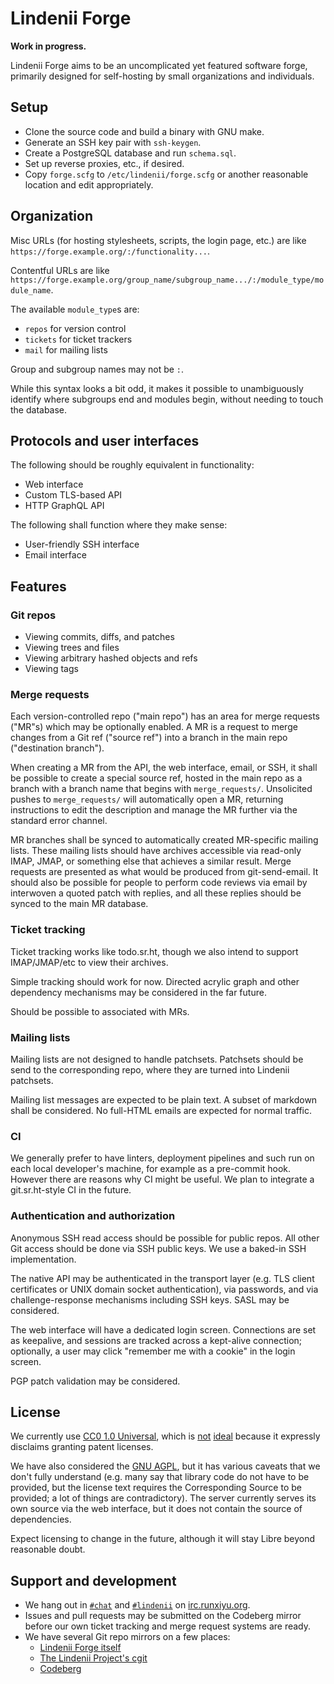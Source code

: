 # Lindenii Forge

**Work in progress.**

Lindenii Forge aims to be an uncomplicated yet featured software forge,
primarily designed for self-hosting by small organizations and individuals.

## Setup

* Clone the source code and build a binary with GNU make.
* Generate an SSH key pair with `ssh-keygen`.
* Create a PostgreSQL database and run `schema.sql`.
* Set up reverse proxies, etc., if desired.
* Copy `forge.scfg` to `/etc/lindenii/forge.scfg` or another reasonable
  location and edit appropriately.

## Organization

Misc URLs (for hosting stylesheets, scripts, the login page, etc.) are like
`https://forge.example.org/:/functionality...`.

Contentful URLs are like
`https://forge.example.org/group_name/subgroup_name.../:/module_type/module_name`.

The available `module_type`s are:

* `repos` for version control
* `tickets` for ticket trackers
* `mail` for mailing lists

Group and subgroup names may not be `:`.

While this syntax looks a bit odd, it makes it possible to unambiguously
identify where subgroups end and modules begin, without needing to touch the
database.

## Protocols and user interfaces

The following should be roughly equivalent in functionality:

* Web interface
* Custom TLS-based API
* HTTP GraphQL API

The following shall function where they make sense:

* User-friendly SSH interface
* Email interface

## Features

### Git repos

* Viewing commits, diffs, and patches
* Viewing trees and files
* Viewing arbitrary hashed objects and refs
* Viewing tags

### Merge requests

Each version-controlled repo ("main repo") has an area for merge requests
("MR"s) which may be optionally enabled. A MR is a request to merge 
changes from a Git ref ("source ref") into a branch in the main repo
("destination branch").

When creating a MR from the API, the web interface, email, or SSH, it shall be
possible to create a special source ref, hosted in the main repo as a branch
with a branch name that begins with `merge_requests/`. Unsolicited pushes to
`merge_requests/` will automatically open a MR, returning instructions to edit
the description and manage the MR further via the standard error channel.

MR branches shall be synced to automatically created MR-specific mailing lists.
These mailing lists should have archives accessible via read-only IMAP, JMAP,
or something else that achieves a similar result. Merge requests are presented
as what would be produced from git-send-email. It should also be possible for
people to perform code reviews via email by interwoven a quoted patch with
replies, and all these replies should be synced to the main MR database.

### Ticket tracking

Ticket tracking works like todo.sr.ht, though we also intend to support
IMAP/JMAP/etc to view their archives.

Simple tracking should work for now. Directed acrylic graph and other
dependency mechanisms may be considered in the far future.

Should be possible to associated with MRs.

### Mailing lists

Mailing lists are not designed to handle patchsets. Patchsets should be send to
the corresponding repo, where they are turned into Lindenii patchsets.

Mailing list messages are expected to be plain text. A subset of markdown shall
be considered. No full-HTML emails are expected for normal traffic.

### CI

We generally prefer to have linters, deployment pipelines and such run on each
local developer's machine, for example as a pre-commit hook. However there are
reasons why CI might be useful. We plan to integrate a git.sr.ht-style CI in
the future.

### Authentication and authorization

Anonymous SSH read access should be possible for public repos. All other Git
access should be done via SSH public keys. We use a baked-in SSH
implementation.

The native API may be authenticated in the transport layer (e.g. TLS client
certificates or UNIX domain socket authentication), via passwords, and via
challenge-response mechanisms including SSH keys. SASL may be considered.

The web interface will have a dedicated login screen. Connections are set as
keepalive, and sessions are tracked across a kept-alive connection; optionally,
a user may click "remember me with a cookie" in the login screen.

PGP patch validation may be considered.

## License

We currently use
[CC0 1.0 Universal](https://creativecommons.org/publicdomain/zero/1.0/legalcode.txt),
which is
[not](https://www.gnu.org/licenses/license-list.html#CC0)
[ideal](https://opensource.org/faq#cc-zero)
because it expressly disclaims granting patent licenses.

We have also considered the
[GNU AGPL](https://www.gnu.org/licenses/agpl-3.0.en.html),
but it has various caveats that we don't fully understand (e.g. many say that
library code do not have to be provided, but the license text requires the
Corresponding Source to be provided; a lot of things are contradictory).
The server currently serves its own source via the web interface, but it does
not contain the source of dependencies.

Expect licensing to change in the future, although it will stay Libre beyond
reasonable doubt.

## Support and development

* We hang out in [`#chat`](https://webirc.runxiyu.org/kiwiirc/#chat)
  and [`#lindenii`](https://webirc.runxiyu.org/kiwiirc/#lindenii)
  on [irc.runxiyu.org](https://irc.runxiyu.org).
* Issues and pull requests may be submitted on the Codeberg mirror before our
  own ticket tracking and merge request systems are ready.
* We have several Git repo mirrors on a few places:
  * [Lindenii Forge itself](https://forge.lindenii.runxiyu.org/lindenii/:/repos/forge/)
  * [The Lindenii Project's cgit](https://git.lindenii.runxiyu.org/forge.git/)
  * [Codeberg](https://codeberg.org/lindenii/forge/)
